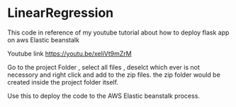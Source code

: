 # LinearRegression
This code in reference of my youtube tutorial about how to deploy flask app on aws Elastic beanstalk

Youtube link
https://youtu.be/xeliVt9mZrM

Go to the project Folder , select all files , deselct which ever is not necessory and right click and add to the zip files.
the zip folder would be created inside the project folder itself.

Use this to deploy the code to the AWS Elastic beanstalk process.
